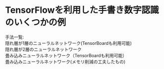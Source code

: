 # TensorFlowを利用した手書き数字認識のいくつかの例
手法一覧:  
隠れ層が1層のニューラルネットワーク(TensorBoardも利用可能)  
隠れ層が2層のニューラルネットワーク  
畳み込みニューラルネットワーク（TensorBoardも利用可能）  
畳み込みニューラルネットワーク(メモリ削減の工夫したもの)  

